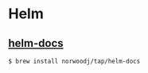 # Helm

## [helm-docs](https://github.com/norwoodj/helm-docs#installation)

```shell
$ brew install norwoodj/tap/helm-docs
```
